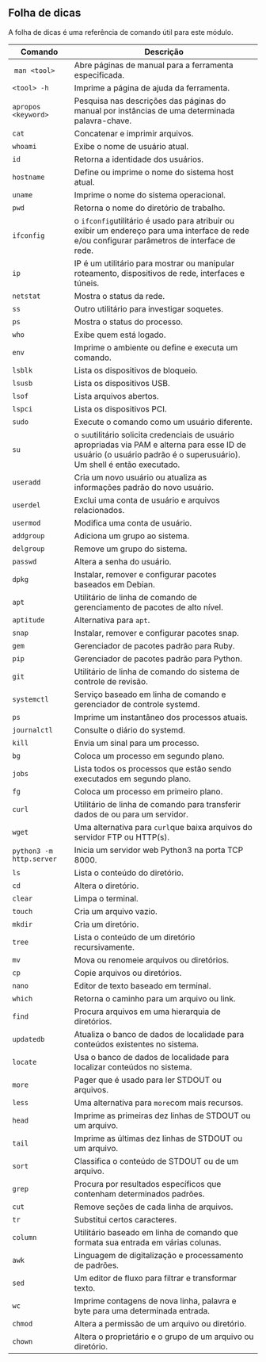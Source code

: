 ## Folha de dicas

A folha de dicas é uma referência de comando útil para este módulo.

| **Comando** | **Descrição** |
| --- | --- |
|  `man <tool>` | Abre páginas de manual para a ferramenta especificada. |
| `<tool> -h` | Imprime a página de ajuda da ferramenta. |
| `apropos <keyword>` | Pesquisa nas descrições das páginas do manual por instâncias de uma determinada palavra-chave. |
| `cat` | Concatenar e imprimir arquivos. |
| `whoami` | Exibe o nome de usuário atual. |
| `id` | Retorna a identidade dos usuários. |
| `hostname` | Define ou imprime o nome do sistema host atual. |
| `uname` | Imprime o nome do sistema operacional. |
| `pwd` | Retorna o nome do diretório de trabalho. |
| `ifconfig` | o `ifconfig`utilitário é usado para atribuir ou exibir um endereço para uma interface de rede e/ou configurar parâmetros de interface de rede. |
| `ip` | IP é um utilitário para mostrar ou manipular roteamento, dispositivos de rede, interfaces e túneis. |
| `netstat` | Mostra o status da rede. |
| `ss` | Outro utilitário para investigar soquetes. |
| `ps` | Mostra o status do processo. |
| `who` | Exibe quem está logado. |
| `env` | Imprime o ambiente ou define e executa um comando. |
| `lsblk` | Lista os dispositivos de bloqueio. |
| `lsusb` | Lista os dispositivos USB. |
| `lsof` | Lista arquivos abertos. |
| `lspci` | Lista os dispositivos PCI. |
| `sudo` | Execute o comando como um usuário diferente. |
| `su` | o `su`utilitário solicita credenciais de usuário apropriadas via PAM e alterna para esse ID de usuário (o usuário padrão é o superusuário). Um shell é então executado. |
| `useradd` | Cria um novo usuário ou atualiza as informações padrão do novo usuário. |
| `userdel` | Exclui uma conta de usuário e arquivos relacionados. |
| `usermod` | Modifica uma conta de usuário. |
| `addgroup` | Adiciona um grupo ao sistema. |
| `delgroup` | Remove um grupo do sistema. |
| `passwd` | Altera a senha do usuário. |
| `dpkg` | Instalar, remover e configurar pacotes baseados em Debian. |
| `apt` | Utilitário de linha de comando de gerenciamento de pacotes de alto nível. |
| `aptitude` | Alternativa para `apt`. |
| `snap` | Instalar, remover e configurar pacotes snap. |
| `gem` | Gerenciador de pacotes padrão para Ruby. |
| `pip` | Gerenciador de pacotes padrão para Python. |
| `git` | Utilitário de linha de comando do sistema de controle de revisão. |
| `systemctl` | Serviço baseado em linha de comando e gerenciador de controle systemd. |
| `ps` | Imprime um instantâneo dos processos atuais. |
| `journalctl` | Consulte o diário do systemd. |
| `kill` | Envia um sinal para um processo. |
| `bg` | Coloca um processo em segundo plano. |
| `jobs` | Lista todos os processos que estão sendo executados em segundo plano. |
| `fg` | Coloca um processo em primeiro plano. |
| `curl` | Utilitário de linha de comando para transferir dados de ou para um servidor. |
| `wget` | Uma alternativa para `curl`que baixa arquivos do servidor FTP ou HTTP(s). |
| `python3 -m http.server` | Inicia um servidor web Python3 na porta TCP 8000. |
| `ls` | Lista o conteúdo do diretório. |
| `cd` | Altera o diretório. |
| `clear` | Limpa o terminal. |
| `touch` | Cria um arquivo vazio. |
| `mkdir` | Cria um diretório. |
| `tree` | Lista o conteúdo de um diretório recursivamente. |
| `mv` | Mova ou renomeie arquivos ou diretórios. |
| `cp` | Copie arquivos ou diretórios. |
| `nano` | Editor de texto baseado em terminal. |
| `which` | Retorna o caminho para um arquivo ou link. |
| `find` | Procura arquivos em uma hierarquia de diretórios. |
| `updatedb` | Atualiza o banco de dados de localidade para conteúdos existentes no sistema. |
| `locate` | Usa o banco de dados de localidade para localizar conteúdos no sistema. |
| `more` | Pager que é usado para ler STDOUT ou arquivos. |
| `less` | Uma alternativa para `more`com mais recursos. |
| `head` | Imprime as primeiras dez linhas de STDOUT ou um arquivo. |
| `tail` | Imprime as últimas dez linhas de STDOUT ou um arquivo. |
| `sort` | Classifica o conteúdo de STDOUT ou de um arquivo. |
| `grep` | Procura por resultados específicos que contenham determinados padrões. |
| `cut` | Remove seções de cada linha de arquivos. |
| `tr` | Substitui certos caracteres. |
| `column` | Utilitário baseado em linha de comando que formata sua entrada em várias colunas. |
| `awk` | Linguagem de digitalização e processamento de padrões. |
| `sed` | Um editor de fluxo para filtrar e transformar texto. |
| `wc` | Imprime contagens de nova linha, palavra e byte para uma determinada entrada. |
| `chmod` | Altera a permissão de um arquivo ou diretório. |
| `chown` | Altera o proprietário e o grupo de um arquivo ou diretório. |
